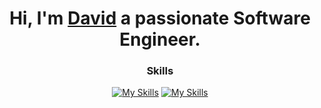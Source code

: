 <div align="center">

# Hi, I'm [David](https://davidpeterson.me) a passionate Software Engineer.

### Skills
[![My Skills](https://skillicons.dev/icons?i=django,fastapi,flask,nodejs,html,linux,docker,aws,gcp,azure,redis,cloudflare,heroku,nginx,vercel)](https://davidpeterson.me)
[![My Skills](https://skillicons.dev/icons?i=git,github,gitlab,py,java,js,mongodb,mysql,postgres,linux,ps,postman,vscode)](https://davidpeterson.me)

</div>
